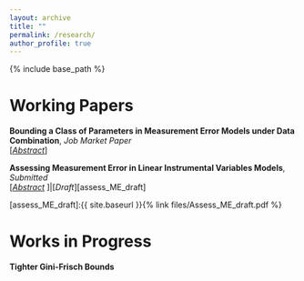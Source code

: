 ```yaml
---
layout: archive
title: ""
permalink: /research/
author_profile: true
---
```


{% include base_path %}

# Working Papers

**Bounding a Class of Parameters in Measurement Error Models under Data Combination**,  *Job Market Paper* <br/>
[<a href="#"  onclick="visib('jmp'); return false;"><em>Abstract</em></a>] 

<div id="jmp" style="display: none; padding: 5px">
Validation data that includes both the measurements and the true values provides an effective way to address measurement error. However, obtaining this data can be challenging due to issues related to data collection and matching. This paper studies measurement error models when the measurement and the true value are observed in two different datasets that cannot be matched. We consider a class of parameters that are essential for understanding (non-classical) measurement error and derive their bounds by solving linear programming problems. Our framework allows for an extensive set of identifying assumptions, ensuring flexible structures for the measurement error. We demonstrate our approach using two unmatched datasets: one with reported welfare benefits and the other with actual benefits.
</div>


**Assessing Measurement Error in Linear Instrumental Variables Models**,  *Submitted* <br/>
[<a href="#"  onclick="visib('assess_ME'); return false;"><em>Abstract</em></a> ]|[<em>Draft</em>][assess_ME_draft]

<div id="assess_ME" style="display: none; padding: 5px">
  In linear regression analysis, it is common to use instruments to address measurement error in the regressor. However, bias can still arise if the measurement error correlates with either the true variable, other regressors, or the instrument. This paper develops a sensitivity analysis framework for linear instrumental variables (IV) models that accounts for such concerns. We establish bounds for the parameter of interest using a set of sensitivity parameters that restrict the consistent deviations of the measurement from the true variable.  We illustrate our methods in an empirical study that uses twins data to analyze the effect of schooling level on wages.
</div>

[assess_ME_draft]:{{ site.baseurl }}{% link files/Assess_ME_draft.pdf %}

#  Works in Progress

**Tighter Gini-Frisch Bounds**


<script>
function visib(id){
  var el = document.getElementById(id);
  if (!el) return;
  el.style.display = (el.style.display === 'none' || el.style.display === '') ? 'block' : 'none';
}
</script>
